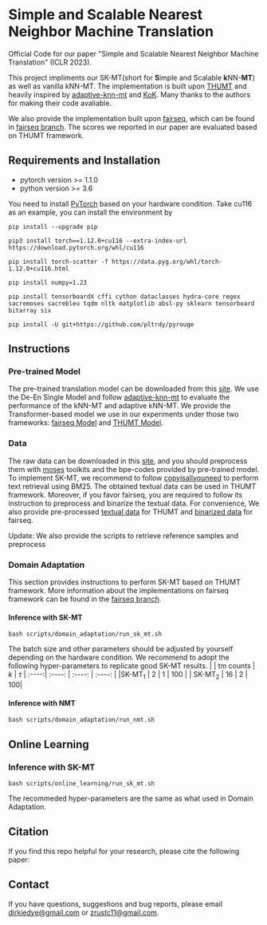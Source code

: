 # Simple and Scalable Nearest Neighbor Machine Translation

Official Code for our paper "Simple and Scalable Nearest Neighbor Machine Translation" (ICLR 2023).

This project impliments our SK-MT(short for **S**imple and Scalable **k**NN-**MT**) as well as vanilla kNN-MT. The implementation is built upon [THUMT](https://github.com/THUNLP-MT/THUMT/tree/pytorch) and heavily inspired by [adaptive-knn-mt](https://github.com/zhengxxn/adaptive-knn-mt) and [KoK](https://github.com/wangqi1996/KoK). Many thanks to the authors for making their code avaliable.

We also provide the implementation built upon [fairseq](https://github.com/facebookresearch/fairseq), which can be found in [fairseq branch](https://github.com/dirkiedai/sk-mt/tree/fairseq). The scores we reported in our paper are evaluated based on THUMT framework.


## Requirements and Installation
* pytorch version >= 1.1.0
* python version >= 3.6

You need to install [PyTorch](https://pytorch.org/) based on your hardware condition. Take cu116 as an example, you can install the environment by
```
pip install --upgrade pip

pip3 install torch==1.12.0+cu116 --extra-index-url https://download.pytorch.org/whl/cu116

pip install torch-scatter -f https://data.pyg.org/whl/torch-1.12.0+cu116.html

pip install numpy=1.23

pip install tensorboardX cffi cython dataclasses hydra-core regex sacremoses sacrebleu tqdm nltk matplotlib absl-py sklearn tensorboard bitarray six

pip install -U git+https://github.com/pltrdy/pyrouge
```

## Instructions

### Pre-trained Model
The pre-trained translation model can be downloaded from this [site](https://github.com/pytorch/fairseq/blob/master/examples/wmt19/README.md). We use the De-En Single Model and follow [adaptive-knn-mt](https://github.com/zhengxxn/adaptive-knn-mt) to evaluate the performance of the kNN-MT and adaptive kNN-MT.
We provide the Transformer-based model we use in our experiments under those two frameworks: [fairseq Model](https://drive.google.com/file/d/1cVf6TbZxj59o12HRIgZgtYFq_zAViR8e/view?usp=sharing) and [THUMT Model](https://drive.google.com/file/d/18zhbv-JXeSL802OsUL0wZUgSNcjjE8L1/view?usp=sharing).

### Data
The raw data can be downloaded in this [site](https://github.com/roeeaharoni/unsupervised-domain-clusters), and you should preprocess them with [moses](https://github.com/moses-smt/mosesdecoder) toolkits and the bpe-codes provided by pre-trained model. 
To implement SK-MT,  we recommend to follow [copyisallyouneed](https://github.com/jcyk/copyisallyouneed) to perform text retrieval using BM25. The obtained textual data can be used in THUMT framework. Moreover, if you favor fairseq, you are required to follow its instruction to preprocess and binarize the textual data.
For convenience, We also provide pre-processed [textual data](https://drive.google.com/file/d/1dwOsYVfGUqNgF0UFG2bDtW--TQs8h9E-/view?usp=share_link) for THUMT and [binarized data](https://drive.google.com/file/d/1AgnJhyO_5g55BeCLMUfs7HzEzG6u2FXX/view?usp=sharing) for fairseq.

Update: We also provide the scripts to retrieve reference samples and preprocess 
### Domain Adaptation
This section provides instructions to perform SK-MT based on THUMT framework. More information about the implementations on fairseq framework can be found in the [fairseq branch](https://github.com/dirkiedai/sk-mt/tree/fairseq).
#### Inference with SK-MT
```
bash scripts/domain_adaptation/run_sk_mt.sh
```
The batch size and other parameters should be adjusted by yourself depending on the hardware condition. We recommend to adopt the following hyper-parameters to replicate good SK-MT results.
| |  tm counts   | $k$  | $\tau$ 
| :----:|  :----:  | :----:  | :----:  | 
|SK-MT$_{1}$ | 2  | 1 | 100 | 
| SK-MT$_{2}$ | 16  | 2 |  100| 


#### Inference with NMT
```
bash scripts/domain_adaptation/run_nmt.sh
```

## Online Learning
### Inference with SK-MT
```
bash scripts/online_learning/run_sk_mt.sh
```
The recommeded hyper-parameters are the same as what used in Domain Adaptation.


## Citation
If you find this repo helpful for your research, please cite the following paper:

## Contact
If you have questions, suggestions and bug reports, please email <dirkiedye@gmail.com> or <zrustc11@gmail.com>.

